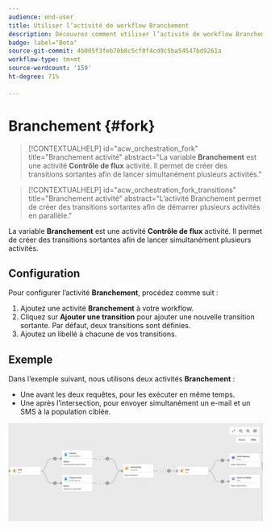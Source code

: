 ```yaml
---
audience: end-user
title: Utiliser l’activité de workflow Branchement
description: Découvrez comment utiliser l’activité de workflow Branchement.
badge: label="Beta"
source-git-commit: 4b005f3feb70b8c5cf0f4cd9c5ba54547bd9261a
workflow-type: tm+mt
source-wordcount: '159'
ht-degree: 71%

---
```



# Branchement {#fork}

>[!CONTEXTUALHELP]
>id="acw_orchestration_fork"
>title="Branchement  activité"
>abstract="La variable **Branchement** est une activité **Contrôle de flux** activité. Il permet de créer des transitions sortantes afin de lancer simultanément plusieurs activités."


>[!CONTEXTUALHELP]
>id="acw_orchestration_fork_transitions"
>title="Branchement  activité"
>abstract="L’activité Branchement permet de créer des transitions sortantes afin de démarrer plusieurs activités en parallèle."

La variable **Branchement** est une activité **Contrôle de flux** activité. Il permet de créer des transitions sortantes afin de lancer simultanément plusieurs activités.

## Configuration

Pour configurer l’activité **Branchement**, procédez comme suit :

1. Ajoutez une activité **Branchement** à votre workflow.
1. Cliquez sur **Ajouter une transition** pour ajouter une nouvelle transition sortante. Par défaut, deux transitions sont définies.
1. Ajoutez un libellé à chacune de vos transitions.

## Exemple

Dans l’exemple suivant, nous utilisons deux activités **Branchement** :

* Une avant les deux requêtes, pour les exécuter en même temps.
* Une après l’intersection, pour envoyer simultanément un e-mail et un SMS à la population ciblée.

![](../assets/workflow-fork-example.png)

